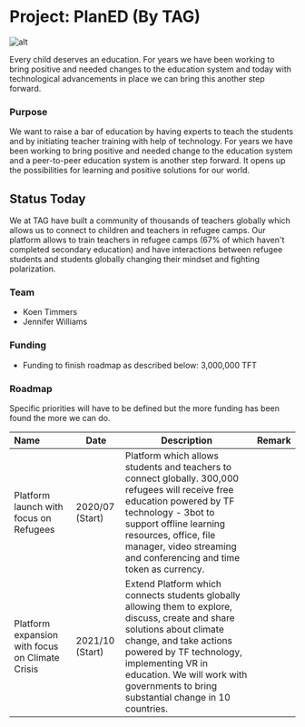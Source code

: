 # Project: PlanED (By TAG)

![alt](https://www.consciousinternet.org/threefold/info/projects/planed/planed.jpeg)

Every child deserves an education. For years we have been working to bring positive and needed changes to the education system and today with technological advancements in place we can bring this another step forward.

### Purpose

We want to raise a bar of education by having experts to teach the students and by initiating teacher training with help of technology. For years we have been working to bring positive and needed change to the education system and a peer-to-peer education system is another step forward. It opens up the possibilities for learning and positive solutions for our world.

## Status Today

We at TAG have built a community of thousands of teachers globally which allows us to connect to children and teachers in refugee camps. Our platform allows to train teachers in refugee camps (67% of which haven't completed secondary education) and have interactions between refugee students and students globally changing their mindset and fighting polarization.

### Team

- Koen Timmers
- Jennifer Williams

### Funding

- Funding to finish roadmap as described below: 3,000,000 TFT

### Roadmap

Specific priorities will have to be defined but the more funding has been found the more we can do.

| Name         | Date   | Description | Remark |
|:-------------|--------|-------------|-----------------|
| Platform launch with focus on Refugees | 2020/07 (Start) | Platform which allows students and teachers to connect globally. 300,000 refugees will receive free education powered by TF technology - 3bot to support offline learning resources, office, file manager, video streaming and conferencing and time token as currency. |  |
| Platform expansion with focus on Climate Crisis |  2021/10 (Start) | Extend Platform which connects students globally allowing them to explore, discuss, create and share solutions about climate change, and take actions powered by TF technology, implementing VR in education. We will work with governments to bring substantial change in 10 countries. |  |

